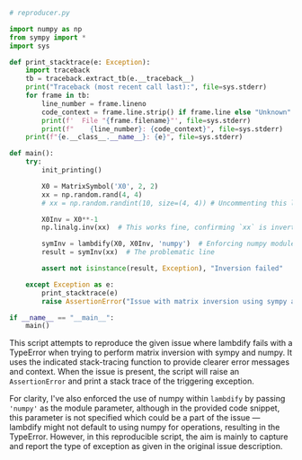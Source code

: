 ```python
# reproducer.py

import numpy as np
from sympy import *
import sys

def print_stacktrace(e: Exception):
    import traceback
    tb = traceback.extract_tb(e.__traceback__)
    print("Traceback (most recent call last):", file=sys.stderr)
    for frame in tb:
        line_number = frame.lineno
        code_context = frame.line.strip() if frame.line else "Unknown"
        print(f'  File "{frame.filename}"', file=sys.stderr)
        print(f"    {line_number}: {code_context}", file=sys.stderr)
    print(f"{e.__class__.__name__}: {e}", file=sys.stderr)

def main():
    try:
        init_printing()

        X0 = MatrixSymbol('X0', 2, 2)
        xx = np.random.rand(4, 4) 
        # xx = np.random.randint(10, size=(4, 4)) # Uncommenting this line should make the code workable

        X0Inv = X0**-1
        np.linalg.inv(xx)  # This works fine, confirming `xx` is invertible with numpy

        symInv = lambdify(X0, X0Inv, 'numpy')  # Enforcing numpy module for lambdify
        result = symInv(xx)  # The problematic line

        assert not isinstance(result, Exception), "Inversion failed"

    except Exception as e:
        print_stacktrace(e)
        raise AssertionError("Issue with matrix inversion using sympy and numpy") from e

if __name__ == "__main__":
    main()
```

This script attempts to reproduce the given issue where lambdify fails with a TypeError when trying to perform matrix inversion with sympy and numpy. It uses the indicated stack-tracing function to provide clearer error messages and context. When the issue is present, the script will raise an `AssertionError` and print a stack trace of the triggering exception.

For clarity, I've also enforced the use of numpy within `lambdify` by passing `'numpy'` as the module parameter, although in the provided code snippet, this parameter is not specified which could be a part of the issue — lambdify might not default to using numpy for operations, resulting in the TypeError. However, in this reproducible script, the aim is mainly to capture and report the type of exception as given in the original issue description.